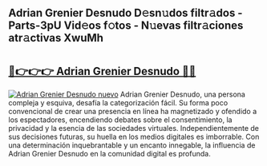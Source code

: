 ## Adrian Grenier Desnudo D𝚎sn𝚞dos filtr𝚊dos - Parts-3pU Vid𝚎os f𝚘tos - N𝚞evas filtr𝚊ciones atr𝚊ctivas XwuMh

# <h2><a href="http://mbd3zj2.tromn.icu/?c=Adrian+Grenier+Desnudo">🔗👉👉👉 Adrian Grenier Desnudo 🔗🔗</a></h2>

[![Adrian Grenier Desnudo nuevo](https://i.imgur.com/pEAQMta.gif)](http://mbd3zj2.tromn.icu/?c=Adrian+Grenier+Desnudo)
Adrian Grenier Desnudo, una persona compleja y esquiva, desafía la categorización fácil. Su forma poco convencional de crear una presencia en línea ha magnetizado y ofendido a los espectadores, encendiendo debates sobre el consentimiento, la privacidad y la esencia de las sociedades virtuales. Independientemente de sus decisiones futuras, su huella en los medios digitales es imborrable. Con una determinación inquebrantable y un encanto innegable, la influencia de Adrian Grenier Desnudo en la comunidad digital es profunda.
